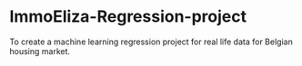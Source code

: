 # ImmoEliza-Regression-project
To create a machine learning regression project for real life data for Belgian housing market. 
